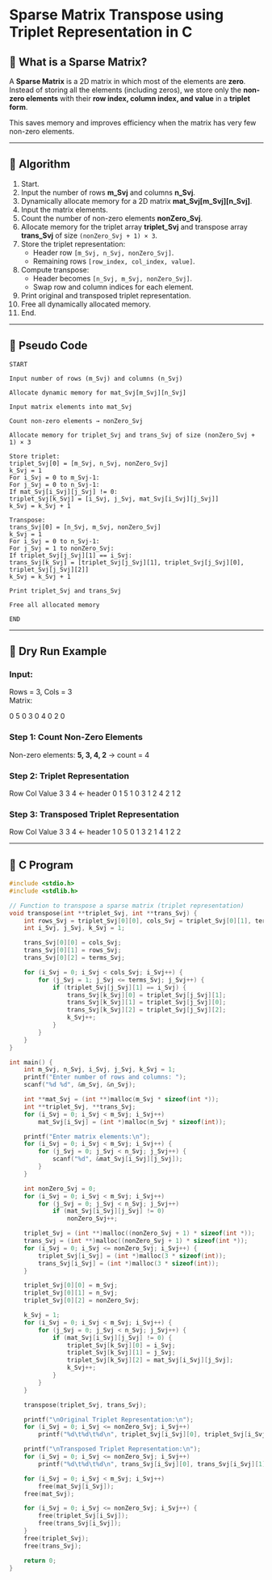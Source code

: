 # Sparse Matrix Transpose using Triplet Representation in C

## 📌 What is a Sparse Matrix?

A **Sparse Matrix** is a 2D matrix in which most of the elements are **zero**.  
Instead of storing all the elements (including zeros), we store only the **non-zero elements** with their **row index, column index, and value** in a **triplet form**.  

This saves memory and improves efficiency when the matrix has very few non-zero elements.

---

## 📌 Algorithm

1. Start.  
2. Input the number of rows **m_Svj** and columns **n_Svj**.  
3. Dynamically allocate memory for a 2D matrix **mat_Svj[m_Svj][n_Svj]**.  
4. Input the matrix elements.  
5. Count the number of non-zero elements **nonZero_Svj**.  
6. Allocate memory for the triplet array **triplet_Svj** and transpose array **trans_Svj** of size `(nonZero_Svj + 1) × 3`.  
7. Store the triplet representation:  
   - Header row `[m_Svj, n_Svj, nonZero_Svj]`.  
   - Remaining rows `[row_index, col_index, value]`.  
8. Compute transpose:  
   - Header becomes `[n_Svj, m_Svj, nonZero_Svj]`.  
   - Swap row and column indices for each element.  
9. Print original and transposed triplet representation.  
10. Free all dynamically allocated memory.  
11. End.

---

## 📌 Pseudo Code
```
START

Input number of rows (m_Svj) and columns (n_Svj)

Allocate dynamic memory for mat_Svj[m_Svj][n_Svj]

Input matrix elements into mat_Svj

Count non-zero elements → nonZero_Svj

Allocate memory for triplet_Svj and trans_Svj of size (nonZero_Svj + 1) × 3

Store triplet:
triplet_Svj[0] = [m_Svj, n_Svj, nonZero_Svj]
k_Svj = 1
For i_Svj = 0 to m_Svj-1:
For j_Svj = 0 to n_Svj-1:
If mat_Svj[i_Svj][j_Svj] != 0:
triplet_Svj[k_Svj] = [i_Svj, j_Svj, mat_Svj[i_Svj][j_Svj]]
k_Svj = k_Svj + 1

Transpose:
trans_Svj[0] = [n_Svj, m_Svj, nonZero_Svj]
k_Svj = 1
For i_Svj = 0 to n_Svj-1:
For j_Svj = 1 to nonZero_Svj:
If triplet_Svj[j_Svj][1] == i_Svj:
trans_Svj[k_Svj] = [triplet_Svj[j_Svj][1], triplet_Svj[j_Svj][0], triplet_Svj[j_Svj][2]]
k_Svj = k_Svj + 1

Print triplet_Svj and trans_Svj

Free all allocated memory

END
```


---

## 📌 Dry Run Example

### Input:
Rows = 3, Cols = 3  
Matrix:

0 5 0
3 0 4
0 2 0


### Step 1: Count Non-Zero Elements
Non-zero elements: **5, 3, 4, 2** → count = 4  

### Step 2: Triplet Representation
Row Col Value
3 3 4 ← header
0 1 5
1 0 3
1 2 4
2 1 2



### Step 3: Transposed Triplet Representation
Row Col Value
3 3 4 ← header
1 0 5
0 1 3
2 1 4
1 2 2

---

## 📌 C Program

```c
#include <stdio.h>
#include <stdlib.h>

// Function to transpose a sparse matrix (triplet representation)
void transpose(int **triplet_Svj, int **trans_Svj) {
    int rows_Svj = triplet_Svj[0][0], cols_Svj = triplet_Svj[0][1], terms_Svj = triplet_Svj[0][2];
    int i_Svj, j_Svj, k_Svj = 1;

    trans_Svj[0][0] = cols_Svj;
    trans_Svj[0][1] = rows_Svj;
    trans_Svj[0][2] = terms_Svj;

    for (i_Svj = 0; i_Svj < cols_Svj; i_Svj++) {
        for (j_Svj = 1; j_Svj <= terms_Svj; j_Svj++) {
            if (triplet_Svj[j_Svj][1] == i_Svj) {
                trans_Svj[k_Svj][0] = triplet_Svj[j_Svj][1];
                trans_Svj[k_Svj][1] = triplet_Svj[j_Svj][0];
                trans_Svj[k_Svj][2] = triplet_Svj[j_Svj][2];
                k_Svj++;
            }
        }
    }
}

int main() {
    int m_Svj, n_Svj, i_Svj, j_Svj, k_Svj = 1;
    printf("Enter number of rows and columns: ");
    scanf("%d %d", &m_Svj, &n_Svj);

    int **mat_Svj = (int **)malloc(m_Svj * sizeof(int *));
    int **triplet_Svj, **trans_Svj;
    for (i_Svj = 0; i_Svj < m_Svj; i_Svj++)
        mat_Svj[i_Svj] = (int *)malloc(n_Svj * sizeof(int));

    printf("Enter matrix elements:\n");
    for (i_Svj = 0; i_Svj < m_Svj; i_Svj++) {
        for (j_Svj = 0; j_Svj < n_Svj; j_Svj++) {
            scanf("%d", &mat_Svj[i_Svj][j_Svj]);
        }
    }

    int nonZero_Svj = 0;
    for (i_Svj = 0; i_Svj < m_Svj; i_Svj++)
        for (j_Svj = 0; j_Svj < n_Svj; j_Svj++)
            if (mat_Svj[i_Svj][j_Svj] != 0)
                nonZero_Svj++;

    triplet_Svj = (int **)malloc((nonZero_Svj + 1) * sizeof(int *));
    trans_Svj = (int **)malloc((nonZero_Svj + 1) * sizeof(int *));
    for (i_Svj = 0; i_Svj <= nonZero_Svj; i_Svj++) {
        triplet_Svj[i_Svj] = (int *)malloc(3 * sizeof(int));
        trans_Svj[i_Svj] = (int *)malloc(3 * sizeof(int));
    }

    triplet_Svj[0][0] = m_Svj;
    triplet_Svj[0][1] = n_Svj;
    triplet_Svj[0][2] = nonZero_Svj;

    k_Svj = 1;
    for (i_Svj = 0; i_Svj < m_Svj; i_Svj++) {
        for (j_Svj = 0; j_Svj < n_Svj; j_Svj++) {
            if (mat_Svj[i_Svj][j_Svj] != 0) {
                triplet_Svj[k_Svj][0] = i_Svj;
                triplet_Svj[k_Svj][1] = j_Svj;
                triplet_Svj[k_Svj][2] = mat_Svj[i_Svj][j_Svj];
                k_Svj++;
            }
        }
    }

    transpose(triplet_Svj, trans_Svj);

    printf("\nOriginal Triplet Representation:\n");
    for (i_Svj = 0; i_Svj <= nonZero_Svj; i_Svj++)
        printf("%d\t%d\t%d\n", triplet_Svj[i_Svj][0], triplet_Svj[i_Svj][1], triplet_Svj[i_Svj][2]);

    printf("\nTransposed Triplet Representation:\n");
    for (i_Svj = 0; i_Svj <= nonZero_Svj; i_Svj++)
        printf("%d\t%d\t%d\n", trans_Svj[i_Svj][0], trans_Svj[i_Svj][1], trans_Svj[i_Svj][2]);

    for (i_Svj = 0; i_Svj < m_Svj; i_Svj++)
        free(mat_Svj[i_Svj]);
    free(mat_Svj);

    for (i_Svj = 0; i_Svj <= nonZero_Svj; i_Svj++) {
        free(triplet_Svj[i_Svj]);
        free(trans_Svj[i_Svj]);
    }
    free(triplet_Svj);
    free(trans_Svj);

    return 0;
}
```